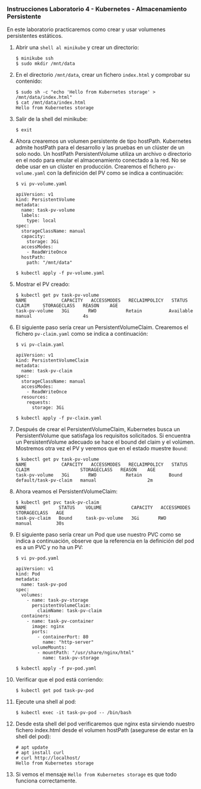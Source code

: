 ### Instrucciones Laboratorio 4 - Kubernetes - Almacenamiento Persistente

En este laboratorio practicaremos como crear y usar volumenes persistentes estáticos.

1. Abrir una `shell al minikube` y crear un directorio:

       $ minikube ssh
       $ sudo mkdir /mnt/data

2. En el directorio `/mnt/data`, crear un fichero `index.html` y comprobar su contenido:

       $ sudo sh -c "echo 'Hello from Kubernetes storage' > /mnt/data/index.html"
       $ cat /mnt/data/index.html
       Hello from Kubernetes storage

3. Salir de la shell del minikube:

       $ exit

4. Ahora crearemos un volumen persistente de tipo hostPath. Kubernetes admite hostPath para el desarrollo y las pruebas en un clúster de un solo nodo. Un hostPath PersistentVolume utiliza un archivo o directorio en el nodo para emular el almacenamiento conectado a la red. No se debe usar en un clúster en producción. Crearemos el fichero `pv-volume.yaml` con la definición del PV como se indica a continuación:    

       $ vi pv-volume.yaml

       apiVersion: v1
       kind: PersistentVolume
       metadata:
         name: task-pv-volume
         labels:
           type: local
       spec:
         storageClassName: manual
         capacity:
           storage: 3Gi
         accessModes:
           - ReadWriteOnce
         hostPath:
           path: "/mnt/data"

       $ kubectl apply -f pv-volume.yaml

5. Mostrar el PV creado:

       $ kubectl get pv task-pv-volume
       NAME             CAPACITY   ACCESSMODES   RECLAIMPOLICY   STATUS      CLAIM     STORAGECLASS   REASON    AGE
       task-pv-volume   3Gi       RWO           Retain          Available             manual                   4s

6. El siguiente paso sería crear un PersistentVolumeClaim. Crearemos el fichero `pv-claim.yaml` como se indica a continuación:    

       $ vi pv-claim.yaml

       apiVersion: v1
       kind: PersistentVolumeClaim
       metadata:
         name: task-pv-claim
       spec:
         storageClassName: manual
         accessModes:
           - ReadWriteOnce
         resources:
           requests:
             storage: 3Gi

       $ kubectl apply -f pv-claim.yaml

7. Después de crear el PersistentVolumeClaim, Kubernetes busca un PersistentVolume que satisfaga los requisitos solicitados. Si encuentra un PersistentVolume adecuado se hace el bound del claim y el volúmen. Mostremos otra vez el PV y veremos que en el estado muestre `Bound`:

       $ kubectl get pv task-pv-volume
       NAME             CAPACITY   ACCESSMODES   RECLAIMPOLICY   STATUS    CLAIM                   STORAGECLASS   REASON    AGE
       task-pv-volume   3Gi       RWO           Retain          Bound     default/task-pv-claim   manual                   2m

8. Ahora veamos el PersistentVolumeClaim:

       $ kubectl get pvc task-pv-claim
       NAME            STATUS    VOLUME           CAPACITY   ACCESSMODES   STORAGECLASS   AGE
       task-pv-claim   Bound     task-pv-volume   3Gi       RWO           manual         30s

9. El siguiente paso sería crear un Pod que use nuestro PVC como se indica a continuación, observe que la referencia en la definición del pod es a un PVC y no ha un PV:

       $ vi pv-pod.yaml

       apiVersion: v1
       kind: Pod
       metadata:
         name: task-pv-pod
       spec:
         volumes:
           - name: task-pv-storage
             persistentVolumeClaim:
               claimName: task-pv-claim
         containers:
           - name: task-pv-container
             image: nginx
             ports:
               - containerPort: 80
                 name: "http-server"
             volumeMounts:
               - mountPath: "/usr/share/nginx/html"
                 name: task-pv-storage

       $ kubectl apply -f pv-pod.yaml

10. Verificar que el pod está corriendo:

        $ kubectl get pod task-pv-pod

11. Ejecute una shell al pod:

        $ kubectl exec -it task-pv-pod -- /bin/bash

12. Desde esta shell del pod verificaremos que nginx esta sirviendo nuestro fichero index.html desde el volumen hostPath (asegurese de estar en la shell del pod):

        # apt update
        # apt install curl
        # curl http://localhost/
        Hello from Kubernetes storage

13. Si vemos el mensaje `Hello from Kubernetes storage` es que todo funciona correctamente.
